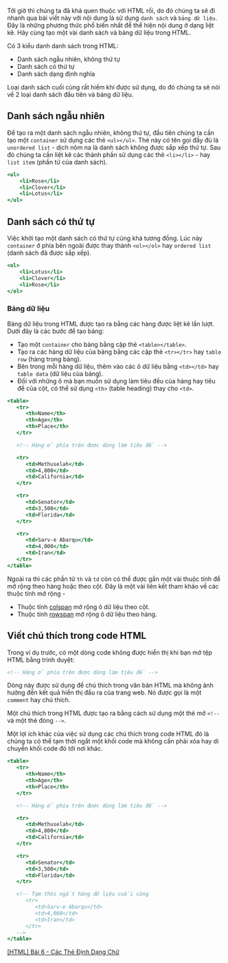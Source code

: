 Tới giờ thì chúng ta đã khá quen thuộc với HTML rồi, do đó chúng ta sẽ đi nhanh qua bài viết này với nội dung là sử dụng `danh sách` và `bảng dữ liệu`. Đây là những phương thức phổ biến nhất để thể hiện nội dung ở dạng liệt kê. Hãy cùng tạo một vài danh sách và bảng dữ liệu trong HTML.

Có 3 kiểu danh danh sách trong HTML:

- Danh sách ngẫu nhiên, không thứ tự
- Danh sách có thứ tự
- Danh sách dạng định nghĩa

Loại danh sách cuối cùng rất hiếm khi được sử dụng, do đó chúng ta sẽ nói về 2 loại danh sách đầu tiên và bảng dữ liệu.

## Danh sách ngẫu nhiên

Để tạo ra một danh sách ngẫu nhiên, không thứ tự, đầu tiên chúng ta cần tạo một `container` sử dụng các thẻ `<ul></ul>`. Thẻ này có tên gọi đầy đủ là `unordered list` - dịch nôm na là danh sách không được sắp xếp thứ tự. Sau đó chúng ta cần liệt kê các thành phần sử dụng các thẻ `<li></li>` - hay `list item` (phần tử của danh sách).

```unordered.html
<ul>
    <li>Rose</li>
    <li>Clover</li>
    <li>Lotus</li>
</ul>
```

## Danh sách có thứ tự

Việc khởi tạo một danh sách có thứ tự cũng khá tương đồng. Lúc này `container` ở phía bên ngoài được thay thành `<ol></ol>` hay `ordered list` (danh sách đã được sắp xếp).

```ordered.html
<ol>
    <li>Lotus</li>
    <li>Clover</li>
    <li>Rose</li>
</ol>
```

### Bảng dữ liệu

Bảng dữ liệu trong HTML được tạo ra bằng các hàng được liệt kê lần lượt. Dưới đây là các bước để tạo bảng:

- Tạo một `container` cho bảng bằng cặp thẻ `<table></table>`.
- Tạo ra các hàng dữ liệu của bảng bằng các cặp thẻ `<tr></tr>` hay `table row` (hàng trong bảng).
- Bên trong mỗi hàng dữ liệu, thêm vào các ô dữ liệu bằng `<td></td>` hay `table data` (dữ liệu của bảng).
- Đối với những ô mà bạn muốn sử dụng làm tiêu đều của hàng hay tiêu đề của cột, có thể sử dụng `<th>` (table heading) thay cho `<td>`.

```table.html
<table>
   <tr>
      <th>Name</th>
      <th>Age</th>
      <th>Place</th>
   </tr>

   <!-- Hàng ở phía trên được dùng làm tiêu đề -->

   <tr>
      <td>Methuselah</td>
      <td>4,800</td>
      <td>California</td>
   </tr>

   <tr>
      <td>Senator</td>
      <td>3,500</td>
      <td>Florida</td>
   </tr>

   <tr>
      <td>Sarv-e Abarqu</td>
      <td>4,000</td>
      <td>Iran</td>
   </tr>
</table>
```

Ngoài ra thì các phần tử `th` và `td` còn có thể được gắn một vài thuộc tính để mở rộng theo hàng hoặc theo cột. Đây là một vài liên kết tham khảo về các thuộc tính mở rộng -

- Thuộc tính [colspan](https://www.w3schools.com/tags/att_colspan.asp) mở rộng ô dữ liệu theo cột.
- Thuộc tính [rowspan](https://www.w3schools.com/tags/att_rowspan.asp) mở rộng ô dữ liệu theo hàng.

## Viết chú thích trong code HTML

Trong ví dụ trước, có một dòng code không được hiển thị khi bạn mở tệp HTML bằng trình duyệt:

```html
<!-- Hàng ở phía trên được dùng làm tiêu đề -->
```

Dòng này được sử dụng để chú thích trong văn bản HTML mà không ảnh hưởng đến kết quả hiển thị
đầu ra của trang web. Nó được gọi là một `comment` hay chú thích.

Một chú thích trong HTML được tạo ra bằng cách sử dụng một thẻ mở `<!--` và một thẻ đóng `-->`.

Một lợi ích khác của việc sử dụng các chú thích trong code HTML đó là chúng ta có thể tạm thời ngắt
một khối code mà không cần phải xóa hay di chuyển khối code đó tới nơi khác.

```comment.html
<table>
   <tr>
      <th>Name</th>
      <th>Age</th>
      <th>Place</th>
   </tr>

   <!-- Hàng ở phía trên được dùng làm tiêu đề -->

   <tr>
      <td>Methuselah</td>
      <td>4,800</td>
      <td>California</td>
   </tr>

   <tr>
      <td>Senator</td>
      <td>3,500</td>
      <td>Florida</td>
   </tr>

   <!-- Tạm thời ngắt hàng dữ liệu cuối cùng
      <tr>
         <td>Sarv-e Abarqu</td>
         <td>4,000</td>
         <td>Iran</td>
      </tr>
   -->
</table>
```

[[HTML] Bài 6 - Các Thẻ Định Dạng Chữ](/article/view/0013/html-bài-6---các-thẻ-định-dạng-nội-dung-chữ)
